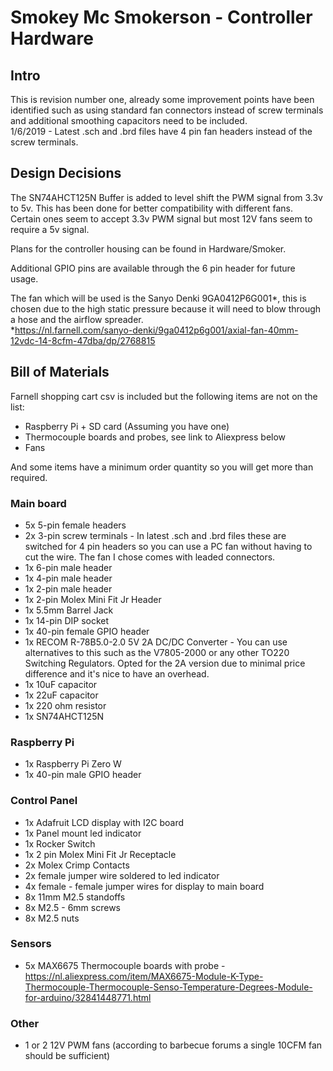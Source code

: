 # Smokey Mc Smokerson - Controller Hardware


## Intro

This is revision number one, already some improvement points have been identified such as using standard fan connectors instead of screw terminals and additional smoothing capacitors need to be included.  
1/6/2019 - Latest .sch and .brd files have 4 pin fan headers instead of the screw terminals.

## Design Decisions

The SN74AHCT125N Buffer is added to level shift the PWM signal from 3.3v to 5v. This has been done for better compatibility with different fans. Certain ones seem to accept 3.3v PWM signal but most 12V fans seem to require a 5v signal.

Plans for the controller housing can be found in Hardware/Smoker.

Additional GPIO pins are available through the 6 pin header for future usage.

The fan which will be used is the Sanyo Denki 9GA0412P6G001*, this is chosen due to the high static pressure because it will need to blow through a hose and the airflow spreader.  
*https://nl.farnell.com/sanyo-denki/9ga0412p6g001/axial-fan-40mm-12vdc-14-8cfm-47dba/dp/2768815 

## Bill of Materials  

Farnell shopping cart csv is included but the following items are not on the list:  
- Raspberry Pi + SD card (Assuming you have one)
- Thermocouple boards and probes, see link to Aliexpress below
- Fans

And some items have a minimum order quantity so you will get more than required.

### Main board

- 5x 5-pin female headers
- 2x 3-pin screw terminals - In latest .sch and .brd files these are switched for 4 pin headers so you can use a PC fan without having to cut the wire. The fan I chose comes with leaded connectors.
- 1x 6-pin male header
- 1x 4-pin male header
- 1x 2-pin male header
- 1x 2-pin Molex Mini Fit Jr Header
- 1x 5.5mm Barrel Jack 
- 1x 14-pin DIP socket
- 1x 40-pin female GPIO header  
- 1x RECOM R-78B5.0-2.0 5V 2A DC/DC Converter - You can use alternatives to this such as the V7805-2000 or any other TO220 Switching Regulators. Opted for the 2A version due to minimal price difference and it's nice to have an overhead.
- 1x 10uF capacitor  
- 1x 22uF capacitor  
- 1x 220 ohm resistor  
- 1x SN74AHCT125N

### Raspberry Pi

- 1x Raspberry Pi Zero W  
- 1x 40-pin male GPIO header

### Control Panel

- 1x Adafruit LCD display with I2C board
- 1x Panel mount led indicator
- 1x Rocker Switch 
- 1x 2 pin Molex Mini Fit Jr Receptacle  
- 2x Molex Crimp Contacts  
- 2x female jumper wire soldered to led indicator  
- 4x female - female jumper wires for display to main board
- 8x 11mm M2.5 standoffs
- 8x M2.5 - 6mm screws
- 8x M2.5 nuts

### Sensors

- 5x MAX6675 Thermocouple boards with probe - https://nl.aliexpress.com/item/MAX6675-Module-K-Type-Thermocouple-Thermocouple-Senso-Temperature-Degrees-Module-for-arduino/32841448771.html

### Other

- 1 or 2 12V PWM fans (according to barbecue forums a single 10CFM fan should be sufficient)
